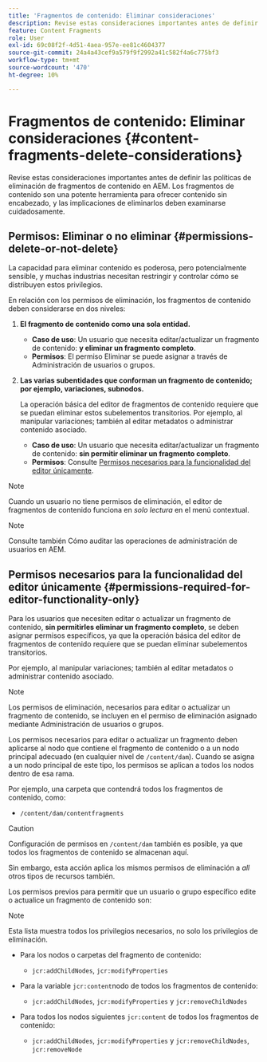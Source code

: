 ```yaml
---
title: 'Fragmentos de contenido: Eliminar consideraciones'
description: Revise estas consideraciones importantes antes de definir las políticas de eliminación de fragmentos de contenido en AEM. Los fragmentos de contenido son una potente herramienta para ofrecer contenido sin encabezado, y las implicaciones de eliminarlos deben examinarse cuidadosamente.
feature: Content Fragments
role: User
exl-id: 69c08f2f-4d51-4aea-957e-ee81c4604377
source-git-commit: 24a4a43cef9a579f9f2992a41c582f4a6c775bf3
workflow-type: tm+mt
source-wordcount: '470'
ht-degree: 10%

---
```


# Fragmentos de contenido: Eliminar consideraciones {#content-fragments-delete-considerations}

Revise estas consideraciones importantes antes de definir las políticas de eliminación de fragmentos de contenido en AEM. Los fragmentos de contenido son una potente herramienta para ofrecer contenido sin encabezado, y las implicaciones de eliminarlos deben examinarse cuidadosamente.

## Permisos: Eliminar o no eliminar {#permissions-delete-or-not-delete}

La capacidad para eliminar contenido es poderosa, pero potencialmente sensible, y muchas industrias necesitan restringir y controlar cómo se distribuyen estos privilegios.

En relación con los permisos de eliminación, los fragmentos de contenido deben considerarse en dos niveles:

1. **El fragmento de contenido como una sola entidad.**

   * **Caso de uso**: Un usuario que necesita editar/actualizar un fragmento de contenido: **y eliminar un fragmento completo**.
   * **Permisos**: El permiso Eliminar se puede asignar a través de Administración de usuarios o grupos. <!-- The [Delete](/help/sites-administering/security.md#actions) permission can be [assigned through User and/or Group Management](/help/sites-administering/security.md#managing-permissions). -->

2. **Las varias subentidades que conforman un fragmento de contenido; por ejemplo, variaciones, subnodos.**

   La operación básica del editor de fragmentos de contenido requiere que se puedan eliminar estos subelementos transitorios. Por ejemplo, al manipular variaciones; también al editar metadatos o administrar contenido asociado.

   * **Caso de uso**: Un usuario que necesita editar/actualizar un fragmento de contenido: **sin permitir eliminar un fragmento completo**.
   * **Permisos**: Consulte [Permisos necesarios para la funcionalidad del editor únicamente](#permissions-required-for-editor-functionality-only).

>[!NOTE]
>
>Cuando un usuario no tiene permisos de eliminación, el editor de fragmentos de contenido funciona en *solo lectura* en el menú contextual. <!-- When a user does not have any [Delete](/help/sites-administering/security.md#actions) permissions, the Content Fragment editor operates in *read-only* mode. -->

>[!NOTE]
>
>Consulte también Cómo auditar las operaciones de administración de usuarios en AEM. <!-- See also [How to Audit User Management Operations in AEM](/help/sites-administering/audit-user-management-operations.md). -->

## Permisos necesarios para la funcionalidad del editor únicamente {#permissions-required-for-editor-functionality-only}

Para los usuarios que necesiten editar o actualizar un fragmento de contenido, **sin permitirles eliminar un fragmento completo**, se deben asignar permisos específicos, ya que la operación básica del editor de fragmentos de contenido requiere que se puedan eliminar subelementos transitorios.

Por ejemplo, al manipular variaciones; también al editar metadatos o administrar contenido asociado.

>[!NOTE]
>
>Los permisos de eliminación, necesarios para editar o actualizar un fragmento de contenido, se incluyen en el permiso de eliminación asignado mediante Administración de usuarios o grupos. <!-- The delete permissions, required to edit/update a Content Fragment, are included in the Delete permission [assigned through User and/or Group Management](/help/sites-administering/security.md#managing-permissions). -->

Los permisos necesarios para editar o actualizar un fragmento deben aplicarse al nodo que contiene el fragmento de contenido o a un nodo principal adecuado (en cualquier nivel de `/content/dam`). Cuando se asigna a un nodo principal de este tipo, los permisos se aplican a todos los nodos dentro de esa rama.

Por ejemplo, una carpeta que contendrá todos los fragmentos de contenido, como:

* `/content/dam/contentfragments`

>[!CAUTION]
>
>Configuración de permisos en `/content/dam` también es posible, ya que todos los fragmentos de contenido se almacenan aquí.
>
>Sin embargo, esta acción aplica los mismos permisos de eliminación a *all* otros tipos de recursos también.

Los permisos previos para permitir que un usuario o grupo específico edite o actualice un fragmento de contenido son:

>[!NOTE]
>
>Esta lista muestra todos los privilegios necesarios, no solo los privilegios de eliminación.

* Para los nodos o carpetas del fragmento de contenido:

   * `jcr:addChildNodes`, `jcr:modifyProperties`

* Para la variable `jcr:content`nodo de todos los fragmentos de contenido:

   * `jcr:addChildNodes`, `jcr:modifyProperties` y `jcr:removeChildNodes`

* Para todos los nodos siguientes `jcr:content` de todos los fragmentos de contenido:

   * `jcr:addChildNodes`, `jcr:modifyProperties` y `jcr:removeChildNodes`, `jcr:removeNode`

<!-- There is no CRXDE Lite -->

<!--
These `remove` privileges must be [administered using Access Control Lists, within CRXDE Lite](/help/sites-administering/user-group-ac-admin.md#access-right-management). 

The `add` and `modify` privileges can also be administered in CRXDE Lite, or using the User Management console.

For example, the definition of the `remove` privileges for a group `content-authors-no-delete`:

![cf-delete-03](assets/cf-delete-03.png)
-->
